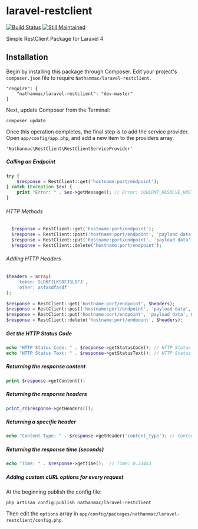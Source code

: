 laravel-restclient
==================

[![Build Status](https://travis-ci.org/nathanmac/laravel-restclient.svg?branch=master)](https://travis-ci.org/nathanmac/laravel-restclient)
[![Still Maintained](http://stillmaintained.com/nathanmac/laravel-restclient.png)](http://stillmaintained.com/nathanmac/laravel-restclient)


Simple RestClient Package for Laravel 4

Installation
------------

Begin by installing this package through Composer. Edit your project's `composer.json` file to require `Nathanmac/laravel-restclient`.

	"require": {
		"nathanmac/laravel-restclient": "dev-master"
	}

Next, update Composer from the Terminal:

    composer update

Once this operation completes, the final step is to add the service provider. Open `app/config/app.php`, and add a new item to the providers array.

    'Nathanmac\RestClient\RestClientServiceProvider'


##### Calling an Endpoint
```php
try {
    $response = RestClient::get('hostname:port/endpoint');
} catch (Exception $ex) {
    print "Error: " . $ex->getMessage(); // Error: COULDNT_RESOLVE_HOST
}
```

###### HTTP Methods
```php
  $response = RestClient::get('hostname:port/endpoint');
  $response = RestClient::post('hostname:port/endpoint', 'payload data');
  $response = RestClient::put('hostname:port/endpoint', 'payload data');
  $response = RestClient::delete('hostname:port/endpoint');
```

###### Adding HTTP Headers
```php
$headers = array(
    'token: SLDKFJLKSDFJSLDFJ',
    'other: asfasdfasdf'
);

$response = RestClient::get('hostname:port/endpoint', $headers);
$response = RestClient::post('hostname:port/endpoint', 'payload data', $headers);
$response = RestClient::put('hostname:port/endpoint', 'payload data', $headers);
$response = RestClient::delete('hostname:port/endpoint', $headers);
```

##### Get the HTTP Status Code
```php
echo "HTTP Status Code: " . $response->getStatusCode(); // HTTP Status Code: 200
echo "HTTP Status Text: " . $response->getStatusText(); // HTTP Status Text: OK
```

##### Returning the response content
```php
print $response->getContent();
```

##### Returning the response headers
```php
print_r($response->getHeaders());
```

##### Returning a specific header
```php
echo "Content-Type: " . $response->getHeader('content_type'); // Content-Type: application/json
```

##### Returning the response time (seconds)
```php
echo "Time: " . $response->getTime();  // Time: 0.23453
```

##### Adding custom cURL options for every request
At the beginning publish the config file:

```
php artisan config:publish nathanmac/laravel-restclient
```

Then edit the `options` array in `app/config/packages/nathanmac/laravel-restclient/config.php`.

